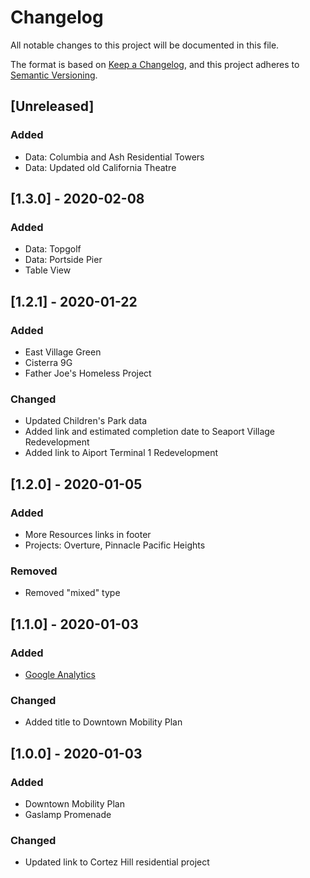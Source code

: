 # Changelog
All notable changes to this project will be documented in this file.

The format is based on [Keep a Changelog](https://keepachangelog.com/en/1.0.0/),
and this project adheres to [Semantic Versioning](https://semver.org/spec/v2.0.0.html).

## [Unreleased]
### Added
- Data: Columbia and Ash Residential Towers
- Data: Updated old California Theatre

## [1.3.0] - 2020-02-08
### Added
- Data: Topgolf
- Data: Portside Pier
- Table View

## [1.2.1] - 2020-01-22
### Added
- East Village Green
- Cisterra 9G
- Father Joe's Homeless Project

### Changed
- Updated Children's Park data
- Added link and estimated completion date to Seaport Village Redevelopment
- Added link to Aiport Terminal 1 Redevelopment

## [1.2.0] - 2020-01-05
### Added
- More Resources links in footer
- Projects: Overture, Pinnacle Pacific Heights

### Removed
- Removed "mixed" type

## [1.1.0] - 2020-01-03
### Added
- [Google Analytics](https://github.com/simpixelated/sd-dev-list/issues/2)

### Changed
- Added title to Downtown Mobility Plan

## [1.0.0] - 2020-01-03
### Added
- Downtown Mobility Plan
- Gaslamp Promenade

### Changed
- Updated link to Cortez Hill residential project